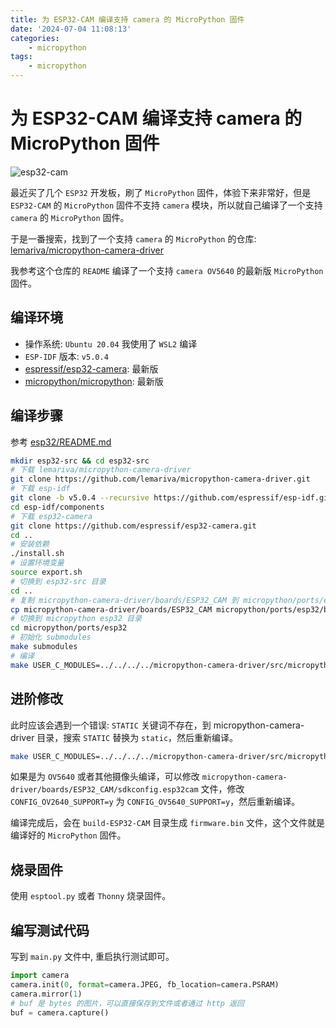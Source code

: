 ```yaml
---
title: 为 ESP32-CAM 编译支持 camera 的 MicroPython 固件
date: '2024-07-04 11:08:13'
categories:
    - micropython
tags:
    - micropython
---
```


# 为 ESP32-CAM 编译支持 camera 的 MicroPython 固件

![esp32-cam](/imgs/micropython/esp32-cam.png)

最近买了几个 `ESP32` 开发板，刷了 `MicroPython` 固件，体验下来非常好，但是 `ESP32-CAM` 的 `MicroPython` 固件不支持 `camera` 模块，所以就自己编译了一个支持 `camera` 的 `MicroPython` 固件。

于是一番搜索，找到了一个支持 `camera` 的 `MicroPython` 的仓库: [lemariva/micropython-camera-driver](https://github.com/lemariva/micropython-camera-driver)

我参考这个仓库的 `README` 编译了一个支持 `camera OV5640` 的最新版 `MicroPython` 固件。

## 编译环境

- 操作系统: `Ubuntu 20.04` 我使用了 `WSL2` 编译
- `ESP-IDF` 版本: `v5.0.4`
- [espressif/esp32-camera](https://github.com/espressif/esp32-camera): 最新版
- [micropython/micropython](https://github.com/micropython/micropython): 最新版

## 编译步骤

参考 [esp32/README.md](https://github.com/micropython/micropython/blob/master/ports/esp32/README.md)

```bash
mkdir esp32-src && cd esp32-src
# 下载 lemariva/micropython-camera-driver
git clone https://github.com/lemariva/micropython-camera-driver.git
# 下载 esp-idf
git clone -b v5.0.4 --recursive https://github.com/espressif/esp-idf.git
cd esp-idf/components
# 下载 esp32-camera
git clone https://github.com/espressif/esp32-camera.git
cd ..
# 安装依赖
./install.sh
# 设置环境变量
source export.sh
# 切换到 esp32-src 目录
cd ..
# 复制 micropython-camera-driver/boards/ESP32_CAM 到 micropython/ports/esp32/boards
cp micropython-camera-driver/boards/ESP32_CAM micropython/ports/esp32/boards/ESP32_CAM
# 切换到 micropython esp32 目录
cd micropython/ports/esp32
# 初始化 submodules
make submodules
# 编译
make USER_C_MODULES=../../../../micropython-camera-driver/src/micropython.cmake BOARD=ESP32_CAM all
```

## 进阶修改

此时应该会遇到一个错误: `STATIC` 关键词不存在，到 micropython-camera-driver 目录，搜索 `STATIC` 替换为 `static`，然后重新编译。

```bash
make USER_C_MODULES=../../../../micropython-camera-driver/src/micropython.cmake BOARD=ESP32_CAM all
```

如果是为 `OV5640` 或者其他摄像头编译，可以修改 `micropython-camera-driver/boards/ESP32_CAM/sdkconfig.esp32cam` 文件，修改 `CONFIG_OV2640_SUPPORT=y` 为 `CONFIG_OV5640_SUPPORT=y`，然后重新编译。

编译完成后，会在 `build-ESP32-CAM` 目录生成 `firmware.bin` 文件，这个文件就是编译好的 `MicroPython` 固件。

## 烧录固件

使用 `esptool.py` 或者 `Thonny` 烧录固件。

## 编写测试代码

写到 `main.py` 文件中, 重启执行测试即可。

```python
import camera
camera.init(0, format=camera.JPEG, fb_location=camera.PSRAM)
camera.mirror(1)
# buf 是 bytes 的图片，可以直接保存到文件或者通过 http 返回
buf = camera.capture()
```
